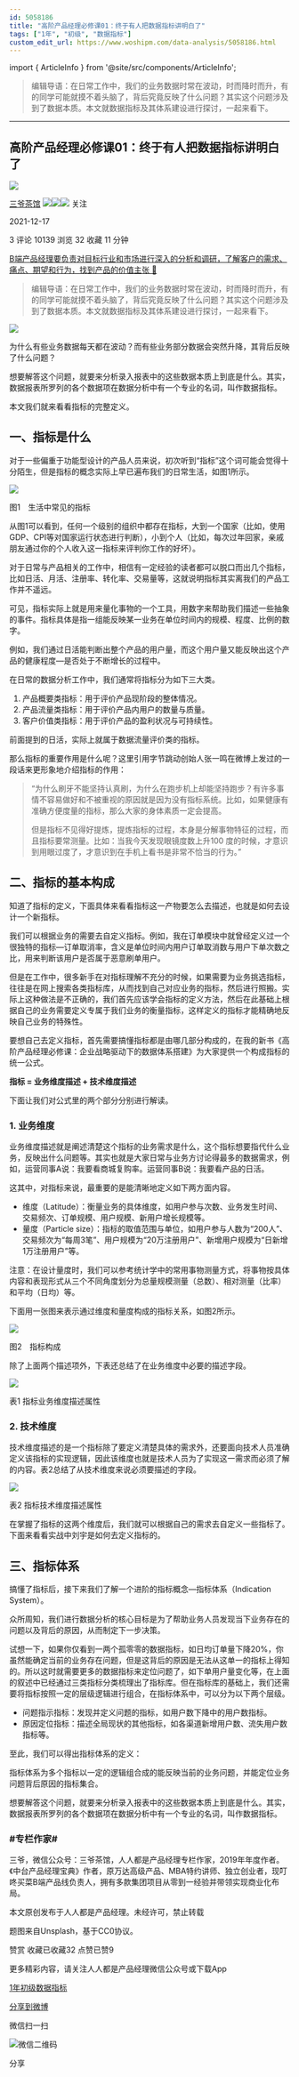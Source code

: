 ```yaml
---
id: 5058186
title: "高阶产品经理必修课01：终于有人把数据指标讲明白了"
tags: ["1年", "初级", "数据指标"]
custom_edit_url: https://www.woshipm.com/data-analysis/5058186.html
---
```

import { ArticleInfo } from '@site/src/components/ArticleInfo';

<ArticleInfo
    author="三爷茶馆"
    authorLink="https://www.woshipm.com/u/177765"
    published="2021-12-17"
    views={10139}
    comments={3}
    collects={32}
/>

> 编辑导语：在日常工作中，我们的业务数据时常在波动，时而降时而升，有的同学可能就摸不着头脑了，背后究竟反映了什么问题？其实这个问题涉及到了数据本质。本文就数据指标及其体系建设进行探讨，一起来看下。

---

## 高阶产品经理必修课01：终于有人把数据指标讲明白了

[![](https://static.woshipm.com/APP_U_201804_20180425204815_1984.jpeg?imageView2/1/w/72/h/72/q/100)](https://www.woshipm.com/u/177765)

[三爷茶馆](https://www.woshipm.com/u/177765) ![](https://static.woshipm.com/tag/1121_1@2x.png)![](https://static.woshipm.com/tag/2103_1@2x.png)![](https://static.woshipm.com/tag/2104_1@2x.png) 关注

2021-12-17

3 评论 10139 浏览 32 收藏 11 分钟

[B端产品经理要负责对目标行业和市场进行深入的分析和调研，了解客户的需求、痛点、期望和行为，找到产品的价值主张 🔗](https://ke.qidianla.com/courses/bcpm)

> 编辑导语：在日常工作中，我们的业务数据时常在波动，时而降时而升，有的同学可能就摸不着头脑了，背后究竟反映了什么问题？其实这个问题涉及到了数据本质。本文就数据指标及其体系建设进行探讨，一起来看下。

![](https://image.woshipm.com/wp-files/2021/12/JA6osyamerxKGgZIs6Q1.jpg)

为什么有些业务数据每天都在波动？而有些业务部分数据会突然升降，其背后反映了什么问题？

想要解答这个问题，就要来分析录入报表中的这些数据本质上到底是什么。其实，数据报表所罗列的各个数据项在数据分析中有一个专业的名词，叫作数据指标。

本文我们就来看看指标的完整定义。

## 一、指标是什么

对于一些偏重于功能型设计的产品人员来说，初次听到“指标”这个词可能会觉得十分陌生，但是指标的概念实际上早已遍布我们的日常生活，如图1所示。

![](https://image.woshipm.com/wp-files/2021/12/hmiJ1izXpXwIpFifX19x.jpg)

图1　生活中常见的指标

从图1可以看到，任何一个级别的组织中都存在指标，大到一个国家（比如，使用GDP、CPI等对国家运行状态进行判断），小到个人（比如，每次过年回家，亲戚朋友通过你的个人收入这一指标来评判你工作的好坏）。

对于日常与产品相关的工作中，相信有一定经验的读者都可以脱口而出几个指标，比如日活、月活、注册率、转化率、交易量等，这就说明指标其实离我们的产品工作并不遥远。

可见，指标实际上就是用来量化事物的一个工具，用数字来帮助我们描述一些抽象的事件。指标具体是指一组能反映某一业务在单位时间内的规模、程度、比例的数字。

例如，我们通过日活能判断出整个产品的用户量，而这个用户量又能反映出这个产品的健康程度—是否处于不断增长的过程中。

在日常的数据分析工作中，我们通常将指标分为如下三大类。

1.  产品概要类指标：用于评价产品现阶段的整体情况。
2.  产品流量类指标：用于评价产品内用户的数量与质量。
3.  客户价值类指标：用于评价产品的盈利状况与可持续性。

前面提到的日活，实际上就属于数据流量评价类的指标。

那么指标的重要作用是什么呢？这里引用字节跳动创始人张一鸣在微博上发过的一段话来更形象地介绍指标的作用：

> “为什么刷牙不能坚持认真刷，为什么在跑步机上却能坚持跑步？有许多事情不容易做好和不被重视的原因就是因为没有指标系统。比如，如果健康有准确方便度量的指标，那么大家的身体素质一定会提高。
> 
> 但是指标不见得好提炼，提炼指标的过程，本身是分解事物特征的过程，而且指标要常测量。比如：当我今天发现眼镜度数上升100 度的时候，才意识到用眼过度了，才意识到在手机上看书是非常不恰当的行为。”

## 二、指标的基本构成

知道了指标的定义，下面具体来看看指标这一产物要怎么去描述，也就是如何去设计一个新指标。

我们可以根据业务的需要去自定义指标。例如，我在订单模块中就曾经定义过一个很独特的指标—订单取消率，含义是单位时间内用户订单取消数与用户下单次数之比，用来判断该用户是否属于恶意刷单用户。

但是在工作中，很多新手在对指标理解不充分的时候，如果需要为业务挑选指标，往往是在网上搜索各类指标库，从而找到自己对应业务的指标，然后进行照搬。实际上这种做法是不正确的，我们首先应该学会指标的定义方法，然后在此基础上根据自己的业务需要定义专属于我们业务的衡量指标，这样定义的指标才能精确地反映自己业务的特殊性。

要想自己去定义指标，首先需要搞懂指标都是由哪几部分构成的，在我的新书《高阶产品经理必修课：企业战略驱动下的数据体系搭建》为大家提供一个构成指标的统一公式。

**指标 = 业务维度描述 + 技术维度描述**

下面让我们对公式里的两个部分分别进行解读。

### 1\. 业务维度

业务维度描述就是阐述清楚这个指标的业务需求是什么，这个指标想要指代什么业务，反映出什么问题等。其实也就是大家日常与业务方讨论得最多的数据需求，例如，运营同事A说：我要看商城复购率。运营同事B说：我要看产品的日活。

这其中，对指标来说，最重要的是能清晰地定义如下两方面内容。

*   维度（Latitude）：衡量业务的具体维度，如用户参与次数、业务发生时间、交易频次、订单规模、用户规模、新用户增长规模等。
*   量度（Particle size）：指标的取值范围与单位，如用户参与人数为“200人”、交易频次为“每周3笔”、用户规模为“20万注册用户”、新增用户规模为“日新增1万注册用户”等。

注意：在设计量度时，我们可以参考统计学中的常用事物测量方式，将事物按具体内容和表现形式从三个不同角度划分为总量规模测量（总数）、相对测量（比率）和平均（日均）等。

下面用一张图来表示通过维度和量度构成的指标关系，如图2所示。

![](https://image.woshipm.com/wp-files/2021/12/6swxKyVZYGT7qwVjE1lj.jpg)

图2　指标构成

除了上面两个描述项外，下表还总结了在业务维度中必要的描述字段。

![](https://image.woshipm.com/wp-files/2021/12/RdNAX6TrnLdaArkF5dLV.jpg)

表1 指标业务维度描述属性

### 2\. 技术维度

技术维度描述的是一个指标除了要定义清楚具体的需求外，还要面向技术人员准确定义该指标的实现逻辑，因此该维度也就是技术人员为了实现这一需求而必须了解的内容。表2总结了从技术维度来说必须要描述的字段。

![](https://image.woshipm.com/wp-files/2021/12/sDyruNUJwWSJPFyZimS5.jpg)

表2 指标技术维度描述属性

在掌握了指标的这两个维度后，我们就可以根据自己的需求去自定义一些指标了。下面来看看实战中刘宇是如何去定义指标的。

## 三、指标体系

搞懂了指标后，接下来我们了解一个进阶的指标概念—指标体系（Indication System）。

众所周知，我们进行数据分析的核心目标是为了帮助业务人员发现当下业务存在的问题以及背后的原因，从而制定下一步决策。

试想一下，如果你仅看到一两个孤零零的数据指标，如日均订单量下降20%，你虽然能确定当前的业务存在问题，但是这背后的原因是无法从这单一的指标上得知的。所以这时就需要更多的数据指标来定位问题了，如下单用户量变化等，在上面的叙述中已经通过三类指标分类梳理出了指标库。但在指标库的基础上，我们还需要将指标按照一定的层级逻辑进行组合，在指标体系中，可以分为以下两个层级。

*   问题指示指标：发现并定义问题的指标，如用户数下降中的用户数指标。
*   原因定位指标：描述全局现状的其他指标，如各渠道新增用户数、流失用户数指标等。

至此，我们可以得出指标体系的定义：

指标体系为多个指标以一定的逻辑组合成的能反映当前的业务问题，并能定位业务问题背后原因的指标集合。

想要解答这个问题，就要来分析录入报表中的这些数据本质上到底是什么。其实，数据报表所罗列的各个数据项在数据分析中有一个专业的名词，叫作数据指标。

### #专栏作家#

三爷，微信公众号：三爷茶馆，人人都是产品经理专栏作家，2019年年度作者。《中台产品经理宝典》作者，原万达高级产品、MBA特约讲师、独立创业者，现叮咚买菜B端产品线负责人，拥有多款集团项目从零到一经验并带领实现商业化布局。

本文原创发布于人人都是产品经理。未经许可，禁止转载

题图来自Unsplash，基于CC0协议。

赞赏 收藏已收藏32 点赞已赞9

更多精彩内容，请关注人人都是产品经理微信公众号或下载App

[1年](https://www.woshipm.com/tag/1%e5%b9%b4)[初级](https://www.woshipm.com/tag/%e5%88%9d%e7%ba%a7)[数据指标](https://www.woshipm.com/tag/%e6%95%b0%e6%8d%ae%e6%8c%87%e6%a0%87)

[分享到微博](https://service.weibo.com/share/share.php?appkey=2775287854&title=高阶产品经理必修课01：终于有人把数据指标讲明白了&url=https://www.woshipm.com/data-analysis/5058186.html&pic=https://image.woshipm.com/wp-files/2021/12/JA6osyamerxKGgZIs6Q1.jpg)

微信扫一扫

![微信二维码](https://api.pwmqr.com/qrcode/create/?url=https://www.woshipm.com/data-analysis/5058186.html)

分享
